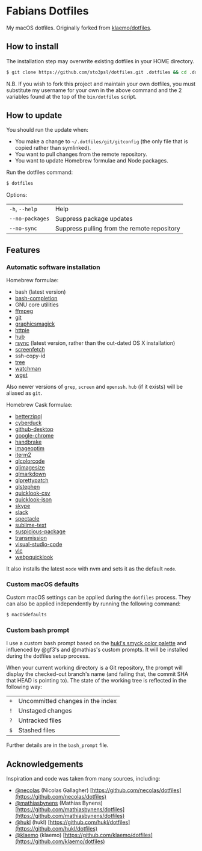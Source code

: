 # Fabians Dotfiles

My macOS dotfiles. Originally forked from [klaemo/dotfiles](https://github.com/klaemo/dotfiles).

## How to install

The installation step may overwrite existing dotfiles in your HOME directory.

```bash
$ git clone https://github.com/sto3psl/dotfiles.git .dotfiles && cd .dotfiles && ./bin/dotfiles
```

N.B. If you wish to fork this project and maintain your own dotfiles, you must
substitute my username for your own in the above command and the 2 variables
found at the top of the `bin/dotfiles` script.

## How to update

You should run the update when:

* You make a change to `~/.dotfiles/git/gitconfig` (the only file that is
  copied rather than symlinked).
* You want to pull changes from the remote repository.
* You want to update Homebrew formulae and Node packages.

Run the dotfiles command:

```bash
$ dotfiles
```

Options:

<table>
    <tr>
        <td><code>-h</code>, <code>--help</code></td>
        <td>Help</td>
    </tr>
    <tr>
        <td><code>--no-packages</code></td>
        <td>Suppress package updates</td>
    </tr>
    <tr>
        <td><code>--no-sync</code></td>
        <td>Suppress pulling from the remote repository</td>
    </tr>
</table>


## Features

### Automatic software installation

Homebrew formulae:

* bash (latest version)
* [bash-completion](http://bash-completion.alioth.debian.org/)
* GNU core utilities
* [ffmpeg](http://ffmpeg.org/)
* [git](http://git-scm.com/)
* [graphicsmagick](http://www.graphicsmagick.org/)
* [httpie](https://httpie.org)
* [hub](https://github.com/github/hub)
* [rsync](https://rsync.samba.org/) (latest version, rather than the out-dated OS X installation)
* [screenfetch](https://github.com/KittyKatt/screenFetch)
* ssh-copy-id
* [tree](http://mama.indstate.edu/users/ice/tree/)
* [watchman](https://facebook.github.io/watchman/)
* [wget](http://www.gnu.org/software/wget/)

Also newer versions of `grep`, `screen` and `openssh`.
`hub` (if it exists) will be aliased as `git`.

Homebrew Cask formulae:

* [betterzipql](https://github.com/sindresorhus/quick-look-plugins)
* [cyberduck](https://cyberduck.io)
* [github-desktop](https://desktop.github.com)
* [google-chrome](https://www.google.de/chrome/browser/desktop/)
* [handbrake](https://handbrake.fr)
* [imageoptim](https://imageoptim.com/mac)
* [iterm2](https://www.iterm2.com)
* [qlcolorcode](https://github.com/sindresorhus/quick-look-plugins)
* [qlimagesize](https://github.com/sindresorhus/quick-look-plugins)
* [qlmarkdown](https://github.com/sindresorhus/quick-look-plugins)
* [qlprettypatch](https://github.com/sindresorhus/quick-look-plugins)
* [qlstephen](https://github.com/sindresorhus/quick-look-plugins)
* [quicklook-csv](https://github.com/sindresorhus/quick-look-plugins)
* [quicklook-json](https://github.com/sindresorhus/quick-look-plugins)
* [skype](https://www.skype.com/de/)
* [slack](https://slack.com)
* [spectacle](https://www.spectacleapp.com)
* [sublime-text](https://www.sublimetext.com)
* [suspicious-package](https://github.com/sindresorhus/quick-look-plugins)
* [transmission](https://transmissionbt.com)
* [visual-studio-code](https://code.visualstudio.com)
* [vlc](http://www.videolan.org/vlc/)
* [webpquicklook](https://github.com/sindresorhus/quick-look-plugins)

It also installs the latest `node` with nvm and sets it as the default `node`.

### Custom macOS defaults

Custom macOS settings can be applied during the `dotfiles` process. They can
also be applied independently by running the following command:

```bash
$ macOSdefaults
```

### Custom bash prompt

I use a custom bash prompt based on the [hukl's smyck color palette](https://github.com/hukl/Smyck-Color-Scheme) and influenced
by @gf3's and @mathias's custom prompts. It will be installed during the dotfiles setup process.

When your current working directory is a Git repository, the prompt will
display the checked-out branch's name (and failing that, the commit SHA that
HEAD is pointing to). The state of the working tree is reflected in the
following way:

<table>
    <tr>
        <td><code>+</code></td>
        <td>Uncommitted changes in the index</td>
    </tr>
    <tr>
        <td><code>!</code></td>
        <td>Unstaged changes</td>
    </tr>
    <tr>
        <td><code>?</code></td>
        <td>Untracked files</td>
    </tr>
    <tr>
        <td><code>$</code></td>
        <td>Stashed files</td>
    </tr>
</table>

Further details are in the `bash_prompt` file.

## Acknowledgements

Inspiration and code was taken from many sources, including:

* [@necolas](https://github.com/necolas) (Nicolas Gallagher)
  [https://github.com/necolas/dotfiles](https://github.com/necolas/dotfiles)
* [@mathiasbynens](https://github.com/mathiasbynens) (Mathias Bynens)
  [https://github.com/mathiasbynens/dotfiles](https://github.com/mathiasbynens/dotfiles)
* [@hukl](https://github.com/hukl) (hukl)
  [https://github.com/hukl/dotfiles](https://github.com/hukl/dotfiles)
* [@klaemo](https://github.com/klaemo) (klaemo)
  [https://github.com/klaemo/dotfiles](https://github.com/klaemo/dotfiles)
